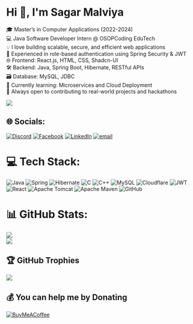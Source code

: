 # Hi 👋, I'm Sagar Malviya
🎓 Master’s in Computer Applications (2022-2024)  <br>💻 Java Software Developer Intern @ OSOPCoding EduTech  <br>💡 I love building scalable, secure, and efficient web applications  <br>🔐 Experienced in role-based authentication using Spring Security & JWT  <br>🌐 Frontend: React.js, HTML, CSS, Shadcn-UI  <br>🛠 Backend: Java, Spring Boot, Hibernate, RESTful APIs  <br>🗃️ Database: MySQL, JDBC  <br>🌱 Currently learning: Microservices and Cloud Deployment  <br>🧠 Always open to contributing to real-world projects and hackathons

![](https://quotes-github-readme.vercel.app/api?type=horizontal&theme=radical)

## 🌐 Socials:
[![Discord](https://img.shields.io/badge/Discord-%237289DA.svg?logo=discord&logoColor=white)](https://discord.gg/sagarmalviyaa) [![Facebook](https://img.shields.io/badge/Facebook-%231877F2.svg?logo=Facebook&logoColor=white)](https://facebook.com/sagarbuddy.m) [![LinkedIn](https://img.shields.io/badge/LinkedIn-%230077B5.svg?logo=linkedin&logoColor=white)](https://linkedin.com/in/sagarmalviya) [![email](https://img.shields.io/badge/Email-D14836?logo=gmail&logoColor=white)](mailto:worksagarmalviya@gmail.com) 

# 💻 Tech Stack:
![Java](https://img.shields.io/badge/java-%23ED8B00.svg?style=for-the-badge&logo=openjdk&logoColor=white) ![Spring](https://img.shields.io/badge/spring-%236DB33F.svg?style=for-the-badge&logo=spring&logoColor=white) ![Hibernate](https://img.shields.io/badge/Hibernate-59666C?style=for-the-badge&logo=Hibernate&logoColor=white) ![C](https://img.shields.io/badge/c-%2300599C.svg?style=for-the-badge&logo=c&logoColor=white) ![C++](https://img.shields.io/badge/c++-%2300599C.svg?style=for-the-badge&logo=c%2B%2B&logoColor=white) ![MySQL](https://img.shields.io/badge/mysql-4479A1.svg?style=for-the-badge&logo=mysql&logoColor=white) ![Cloudflare](https://img.shields.io/badge/Cloudflare-F38020?style=for-the-badge&logo=Cloudflare&logoColor=white) ![JWT](https://img.shields.io/badge/JWT-black?style=for-the-badge&logo=JSON%20web%20tokens) ![React](https://img.shields.io/badge/react-%2320232a.svg?style=for-the-badge&logo=react&logoColor=%2361DAFB) ![Apache Tomcat](https://img.shields.io/badge/apache%20tomcat-%23F8DC75.svg?style=for-the-badge&logo=apache-tomcat&logoColor=black) ![Apache Maven](https://img.shields.io/badge/Apache%20Maven-C71A36?style=for-the-badge&logo=Apache%20Maven&logoColor=white) ![GitHub](https://img.shields.io/badge/github-%23121011.svg?style=for-the-badge&logo=github&logoColor=white) 
# 📊 GitHub Stats:
![](https://nirzak-streak-stats.vercel.app/?user=sagarmalviyaa&theme=dark&hide_border=false)<br/>
![](https://github-readme-stats.vercel.app/api/top-langs/?username=HouariZegai&theme=dark&hide_border=false&include_all_commits=true&count_private=true&layout=compact)

## 🏆 GitHub Trophies
![](https://github-profile-trophy.vercel.app/?username=sagarmalviyaa&theme=radical&no-frame=false&no-bg=false&margin-w=4)


  ## 💰 You can help me by Donating
  [![BuyMeACoffee](https://img.shields.io/badge/Buy%20Me%20a%20Coffee-ffdd00?style=for-the-badge&logo=buy-me-a-coffee&logoColor=black)](https://buymeacoffee.com/sagarmalviya) 
